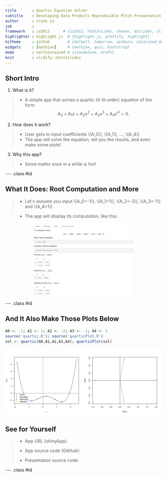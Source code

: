 ```yaml
---
title       : Quartic Equation Solver
subtitle    : Developing Data Products Reproducible Pitch Presentation
author      : Frank La
job         : 
framework   : io2012      # {io2012, html5slides, shower, dzslides, slideous, landslide, revealjs, ...}
highlighter : highlight.js  # {highlight.js, prettify, highlight}
hitheme     : github        # {default, tomorrow, zenburn, solarized_dark, solarized_light, twitter-bootstrap, github}
widgets     : [mathjax]     # {mathjax, quiz, bootstrap}
mode        : selfcontained # {standalone, draft}
knit        : slidify::knit2slides
---
```


## Short Intro

1. What is it?
>* A simple app that solves a quartic (4-th order) equation of the form $$A_0 + A_1 x + A_2 x^2 + A_3 x^3 + A_4 x^4 = 0.$$

2. How does it work?
>* User gets to input coefficients \\(A_0\\), \\(A_1\\), ..., \\(A_4\\)
>* The app will solve the equation, tell you the results, and even make some plots!

3. Why this app?
>* Some maths once in a while is fun!

--- .class #id 



## What It Does: Root Computation and More

>* Let's assume you input \\(A_0=-1\\), \\(A_1=1\\), \\(A_2=-2\\), \\(A_3=-1\\) and \\(A_4=1\\).

>* The app will display its computation, like this:
<center><div>
  <img width="64%" src="assets/img/screenshot.png" align="middle">
</div></center> 



--- .class #id

## And It Also Make Those Plots Below


```r
A0 <- -1; A1 <- 1; A2 <- -2; A3 <- -1; A4 <- 1
source('quartic.R'); source('quarticPlot.R')
sol <- quartic(A0,A1,A2,A3,A4); quarticPlot(sol)
```

![plot of chunk unnamed-chunk-1](assets/fig/unnamed-chunk-1-1.png)


## See for Yourself

>* App URL (shinyApp):

>* App source code (GitHub):

>* Presentation source code:

--- .class #id

